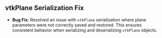 ## vtkPlane Serialization Fix

- **Bug Fix**: Resolved an issue with `vtkPlane` serialization where plane parameters were not correctly saved and restored. This ensures consistent behavior when serializing and deserializing `vtkPlane` objects.
